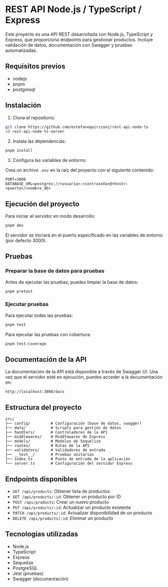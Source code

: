# REST API Node.js / TypeScript / Express

Este proyecto es una API REST desarrollada con Node.js, TypeScript y Express, que proporciona endpoints para gestionar productos. Incluye validación de datos, documentación con Swagger y pruebas automatizadas.

## Requisitos previos

- nodejs
- pnpm
- postgresql

## Instalación

1. Clona el repositorio:

```bash
git clone https://github.com/estefanoquiriconi/rest-api-node-ts
cd rest-api-node-ts-server
```

2. Instala las dependencias:

```bash
pnpm install
```

3. Configura las variables de entorno:

Crea un archivo `.env` en la raíz del proyecto con el siguiente contenido:

```
PORT=3000
DATABASE_URL=postgres://<usuario>:<contraseña>@<host>:<puerto>/<nombre_db>
```

## Ejecución del proyecto

Para iniciar el servidor en modo desarrollo:

```bash
pnpm dev
```

El servidor se iniciará en el puerto especificado en las variables de entorno (por defecto 3000).

## Pruebas

### Preparar la base de datos para pruebas

Antes de ejecutar las pruebas, puedes limpiar la base de datos:

```bash
pnpm pretest
```

### Ejecutar pruebas

Para ejecutar todas las pruebas:

```bash
pnpm test
```

Para ejecutar las pruebas con cobertura:

```bash
pnpm test:coverage
```

## Documentación de la API

La documentación de la API está disponible a través de Swagger UI. Una vez que el servidor esté en ejecución, puedes acceder a la documentación en:

```
http://localhost:3000/docs
```

## Estructura del proyecto

```
src/
├── config/         # Configuración (base de datos, swagger)
├── data/           # Scripts para gestión de datos
├── handlers/       # Controladores de la API
├── middlewares/    # Middlewares de Express
├── models/         # Modelos de Sequelize
├── routes/         # Rutas de la API
├── validators/     # Validadores de entrada
├── __test__/       # Pruebas unitarias
├── index.ts        # Punto de entrada de la aplicación
└── server.ts       # Configuración del servidor Express
```

## Endpoints disponibles

- `GET /api/products`: Obtener lista de productos
- `GET /api/products/:id`: Obtener un producto por ID
- `POST /api/products`: Crear un nuevo producto
- `PUT /api/products/:id`: Actualizar un producto existente
- `PATCH /api/products/:id`: Actualizar disponibilidad de un producto
- `DELETE /api/products/:id`: Eliminar un producto

## Tecnologías utilizadas

- Node.js
- TypeScript
- Express
- Sequelize
- PostgreSQL
- Jest (pruebas)
- Swagger (documentación)
